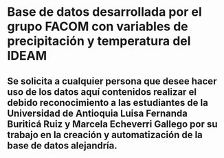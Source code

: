 # Base de datos desarrollada por el grupo FACOM con variables de precipitación y temperatura del IDEAM

## Se solicita a cualquier persona que desee hacer uso de los datos aquí contenidos realizar el debido reconocimiento a las estudiantes de la Universidad de Antioquia Luisa Fernanda Buriticá Ruiz y Marcela Echeverri Gallego por su trabajo en la creación y automatización de la base de datos alejandría.
